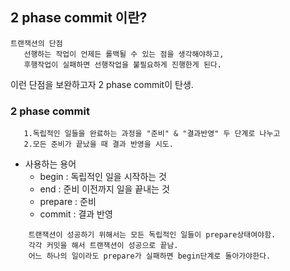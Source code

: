 ## 2 phase commit 이란?
   ```
   트랜잭션의 단점
      선행하는 작업이 언제든 롤백될 수 있는 점을 생각해야하고, 
      후행작업이 실패하면 선행작업을 불필요하게 진행한게 된다. 
```
   이런 단점을 보완하고자 2 phase commit이 탄생.

### 2 phase commit
```
   1.독립적인 일들을 완료하는 과정을 "준비" & "결과반영" 두 단계로 나누고 
   2.모든 준비가 끝났을 때 결과 반영을 시도.
```
   * 사용하는 용어
      + begin : 독립적인 일을 시작하는 것
      + end : 준비 이전까지 일을 끝내는 것
      + prepare : 준비
      + commit : 결과 반영 

```
    트랜잭션이 성공하기 위해서는 모든 독립적인 일들이 prepare상태여야함.
    각각 커밋을 해서 트랜잭션이 성공으로 끝남.
    어느 하나의 일이라도 prepare가 실패하면 begin단계로 돌아가야한다.     
```
   
